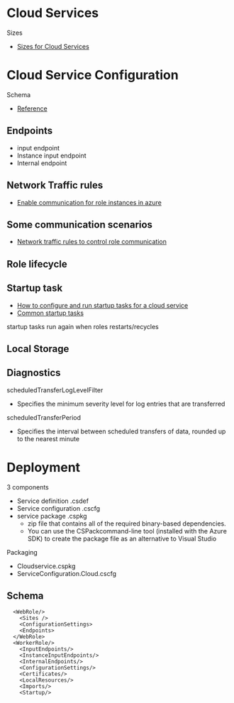 # Cloud Services

Sizes
- [Sizes for Cloud Services](https://docs.microsoft.com/en-us/azure/cloud-services/cloud-services-sizes-specs#sizes-for-web-and-worker-role-instances)



# Cloud Service Configuration 

Schema
- [Reference](https://msdn.microsoft.com/en-us/library/dd179398.aspx)

## Endpoints
- input endpoint
- Instance input endpoint
- Internal endpoint

## Network Traffic rules

- [Enable communication for role instances in azure](https://docs.microsoft.com/en-us/azure/cloud-services/cloud-services-enable-communication-role-instances)

## Some communication scenarios
- [Network traffic rules to control role communication](https://docs.microsoft.com/en-us/azure/cloud-services/cloud-services-enable-communication-role-instances#network-traffic-rules-to-control-role-communication)


## Role lifecycle


## Startup task
- [How to configure and run startup tasks for a cloud service](https://docs.microsoft.com/en-us/azure/cloud-services/cloud-services-startup-tasks)
- [Common startup tasks](https://docs.microsoft.com/en-us/azure/cloud-services/cloud-services-startup-tasks)

startup tasks run again when roles restarts/recycles

## Local Storage


## Diagnostics
scheduledTransferLogLevelFilter
- Specifies the minimum severity level for log entries that are transferred

scheduledTransferPeriod
- Specifies the interval between scheduled transfers of data, rounded up to the nearest minute

# Deployment

3 components
- Service definition .csdef
- Service configuration .cscfg
- service package .cspkg
  -  zip file that contains all of the required binary-based dependencies.
  - You can use the CSPackcommand-line tool (installed with the Azure SDK) to create the package file as an alternative to Visual Studio

Packaging
- Cloudservice.cspkg
- ServiceConfiguration.Cloud.cscfg

## Schema

      <WebRole/>
        <Sites />
        <ConfigurationSettings>
        <Endpoints>
      </WebRole>
      <WorkerRole/>
        <InputEndpoints/>
        <InstanceInputEndpoints/>
        <InternalEndpoints/>
        <ConfigurationSettings/>
        <Certificates/>
        <LocalResources/>
        <Imports/>
        <Startup/>


